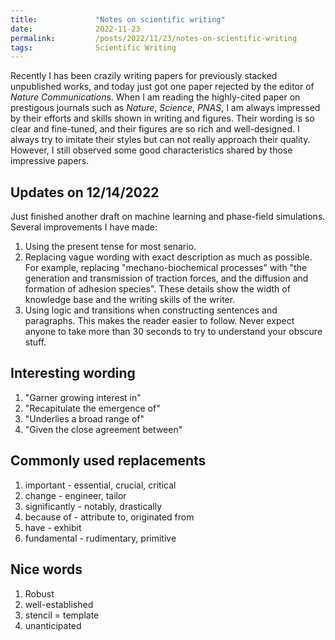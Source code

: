 ```yaml
---
title:             "Notes on scientific writing"
date:              2022-11-23
permalink:         /posts/2022/11/23/notes-on-scientific-writing
tags:              Scientific Writing
---
```


Recently I has been crazily writing papers for previously stacked unpublished works, and today just got one paper rejected by the editor of *Nature Communications*. When I am reading the highly-cited paper on prestigous journals such as *Nature*, *Science*, *PNAS*, I am always impressed by their efforts and skills shown in writing and figures. Their wording is so clear and fine-tuned, and their figures are so rich and well-designed. I always try to imitate their styles but can not really approach their quality. However, I still observed some good characteristics shared by those impressive papers.

## Updates on 12/14/2022

Just finished another draft on machine learning and phase-field simulations. Several improvements I have made:

1. Using the present tense for most senario.
2. Replacing vague wording with exact description as much as possible. For example, replacing "mechano-biochemical processes" with "the generation and transmission of traction forces, and the diffusion and formation of adhesion species". These details show the width of knowledge base and the writing skills of the writer.
3. Using logic and transitions when constructing sentences and paragraphs. This makes the reader easier to follow. Never expect anyone to take more than 30 seconds to try to understand your obscure stuff.

## Interesting wording

1. "Garner growing interest in"
2. "Recapitulate the emergence of"
3. "Underlies a broad range of"
4. "Given the close agreement between"

## Commonly used replacements

1. important - essential, crucial, critical
2. change - engineer, tailor
3. significantly - notably, drastically
4. because of - attribute to, originated from
5. have - exhibit
6. fundamental - rudimentary, primitive

## Nice words

1. Robust
2. well-established
3. stencil = template
4. unanticipated